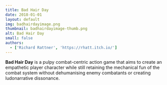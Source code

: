 ```yaml
---
title: Bad Hair Day
date: 2018-01-01
layout: default
img: badhairdayimage.png
thumbnail: badhairdayimage-thumb.png
alt: Bad Hair Day
small: false
authors:
  - ['Richard Rattner', 'https://rhatt.itch.io/']
---
```


<b>Bad Hair Day</b> is a pulpy combat-centric action game that aims to create an empathetic player character while still retaining the mechanical fun of the combat system without dehumanising enemy combatants or creating ludonarrative dissonance.
